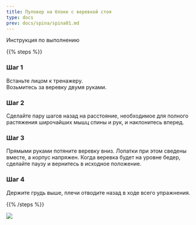 ```yaml
---
title: Пуловер на блоке с веревкой стоя
type: docs
prev: docs/spina/spina01.md
---
```


Инструкция по выполнению

{{% steps %}}

### Шаг 1

Встаньте лицом к тренажеру.  
Возьмитесь за веревку двумя руками.

### Шаг 2

Сделайте пару шагов назад на расстояние, необходимое для полного растяжения широчайших мышц спины и рук, и наклонитесь вперед.

### Шаг 3

Прямыми руками потяните веревку вниз. Лопатки при этом сведены вместе, а корпус напряжен. Когда веревка будет на уровне бедер, сделайте паузу и вернитесь в исходное положение.

### Шаг 4

Держите грудь выше, плечи отводите назад в ходе всего упражнения.

{{% /steps %}}

![](/images/te01.gif)

